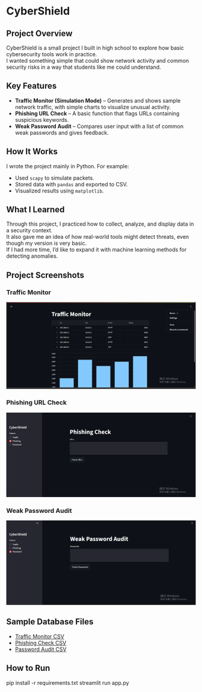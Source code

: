 # CyberShield

## Project Overview
CyberShield is a small project I built in high school to explore how basic cybersecurity tools work in practice.  
I wanted something simple that could show network activity and common security risks in a way that students like me could understand.

## Key Features
- **Traffic Monitor (Simulation Mode)** – Generates and shows sample network traffic, with simple charts to visualize unusual activity.  
- **Phishing URL Check** – A basic function that flags URLs containing suspicious keywords.  
- **Weak Password Audit** – Compares user input with a list of common weak passwords and gives feedback.

## How It Works
I wrote the project mainly in Python. For example:
- Used `scapy` to simulate packets.  
- Stored data with `pandas` and exported to CSV.  
- Visualized results using `matplotlib`.  

## What I Learned
Through this project, I practiced how to collect, analyze, and display data in a security context.  
It also gave me an idea of how real-world tools might detect threats, even though my version is very basic.  
If I had more time, I’d like to expand it with machine learning methods for detecting anomalies.

## Project Screenshots

### Traffic Monitor
![Traffic Monitor](docs/exports/traffic_monitor_demo.png)

### Phishing URL Check
![Phishing Check](docs/exports/phishing_check_demo.png)

### Weak Password Audit
![Password Audit](docs/exports/password_audit_demo.png)

## Sample Database Files
- [Traffic Monitor CSV](docs/exports/traffic_log_sample.csv)  
- [Phishing Check CSV](docs/exports/phishing_check_sample.csv)  
- [Password Audit CSV](docs/exports/password_audit_sample.csv)  

## How to Run
pip install -r requirements.txt
streamlit run app.py
